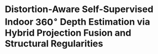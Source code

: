 # Distortion-Aware Self-Supervised Indoor $360 ^{\circ}$ Depth Estimation via Hybrid Projection Fusion and Structural Regularities
